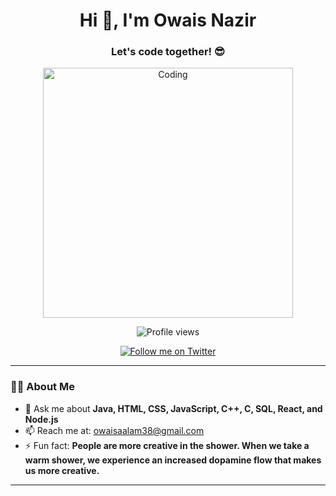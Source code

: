 <h1 align="center">Hi 👋, I'm Owais Nazir</h1>
<h3 align="center">Let's code together! 😎</h3>

<p align="center">
  <img src="https://media.tenor.com/rePDfDWO3XoAAAAd/hacking.gif" width="400" alt="Coding" />
</p>

<p align="center">
  <img src="https://komarev.com/ghpvc/?username=owaisaalam&label=Profile%20views&color=0e75b6&style=flat" alt="Profile views" />
</p>

<p align="center">
  <a href="https://twitter.com/owaisaalam38" target="_blank">
    <img src="https://img.shields.io/twitter/follow/owaisaalam38?style=for-the-badge&logo=twitter" alt="Follow me on Twitter" />
  </a>
</p>

---

### 👨‍💻 About Me
- 💬 Ask me about **Java, HTML, CSS, JavaScript, C++, C, SQL, React, and Node.js**
- 📫 Reach me at: [owaisaalam38@gmail.com](mailto:owaisaalam38@gmail.com)
- ⚡ Fun fact: **People are more creative in the shower. When we take a warm shower, we experience an increased dopamine flow that makes us more creative.**

---
